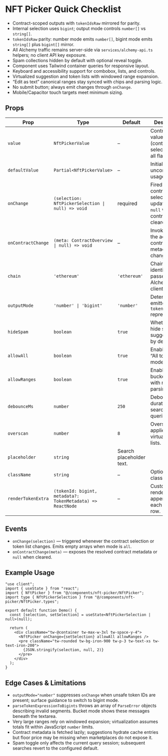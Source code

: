 # NFT Picker Quick Checklist

- Contract-scoped outputs with `tokenIdsRaw` mirrored for parity.
- Internal selection uses `bigint`; output mode controls `number[]` vs `string[]`.
- `tokenIdsRaw` parity: number mode emits `number[]`, bigint mode emits `string[]` plus `bigint[]` mirror.
- All Alchemy traffic remains server-side via `services/alchemy-api.ts` helpers; no client API key exposure.
- Spam collections hidden by default with optional reveal toggle.
- Component uses Tailwind container queries for responsive layout.
- Keyboard and accessibility support for combobox, lists, and controls.
- Virtualized suggestion and token lists with windowed range expansion.
- “Edit as text” canonical ranges stay synced with chips and parsing logic.
- No submit button; always emit changes through `onChange`.
- Mobile/Capacitor touch targets meet minimum sizing.

## Props

| Prop | Type | Default | Description |
| --- | --- | --- | --- |
| `value` | `NftPickerValue` | – | Controlled value (contract, selected IDs, all flag). |
| `defaultValue` | `Partial<NftPickerValue>` | – | Initial value for uncontrolled usage. |
| `onChange` | `(selection: NftPickerSelection \| null) => void` | required | Fired on contract or selection updates. Emits `null` when the contract is cleared. |
| `onContractChange` | `(meta: ContractOverview \| null) => void` | – | Invoked when the active contract metadata changes. |
| `chain` | `'ethereum'` | `'ethereum'` | Chain identifier passed to the Alchemy client. |
| `outputMode` | `'number' \| 'bigint'` | `'number'` | Determines emitted `tokenIds` representation. |
| `hideSpam` | `boolean` | `true` | Whether to hide spam suggestions by default. |
| `allowAll` | `boolean` | `true` | Enables the “All tokens” mode. |
| `allowRanges` | `boolean` | `true` | Enables bucket mode with range parsing. |
| `debounceMs` | `number` | `250` | Debounce duration for search queries. |
| `overscan` | `number` | `8` | Overscan applied to virtualized lists. |
| `placeholder` | `string` | Search placeholder text. |
| `className` | `string` | – | Optional root className. |
| `renderTokenExtra` | `(tokenId: bigint, metadata?: TokenMetadata) => ReactNode` | – | Custom renderer appended to each token row. |

## Events

- `onChange(selection)` — triggered whenever the contract selection or token list changes. Emits empty arrays when mode is `all`.
- `onContractChange(meta)` — exposes the resolved contract metadata or `null` when cleared.

## Example Usage

```tsx
"use client";
import { useState } from "react";
import { NftPicker } from "@/components/nft-picker/NftPicker";
import type { NftPickerSelection } from "@/components/nft-picker/NftPicker.types";

export default function Demo() {
  const [selection, setSelection] = useState<NftPickerSelection | null>(null);

  return (
    <div className="tw-@container tw-max-w-3xl tw-space-y-4">
      <NftPicker onChange={setSelection} allowAll allowRanges />
      <pre className="tw-rounded tw-bg-iron-900 tw-p-3 tw-text-xs tw-text-iron-200">
        {JSON.stringify(selection, null, 2)}
      </pre>
    </div>
  );
}
```

## Edge Cases & Limitations

- `outputMode="number"` suppresses `onChange` when unsafe token IDs are present; surface guidance to switch to bigint mode.
- `parseTokenExpressionToBigints` throws an array of `ParseError` objects describing invalid segments. Bucket mode shows these messages beneath the textarea.
- Very large ranges rely on windowed expansion; virtualization assumes totals fit within JavaScript `number` limits.
- Contract metadata is fetched lazily; suggestions hydrate cache entries but floor price may be missing when marketplaces do not expose it.
- Spam toggle only affects the current query session; subsequent searches revert to the configured default.
